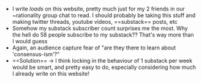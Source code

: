 - I write *loads* on this website, pretty much just for my 2 friends in our ~rationality group chat to read. I should probably be taking this stuff and making twitter threads, youtube videos, ==substack== posts, etc
- Somehow my substack subscriber count surprises me the most. Why the hell do 58 people subscribe to my substack?? That's way more than I would guess
- Again, an audience capture fear of "are they there to learn about 'consensus-ism'?"
- ==Solution== → I think locking in the behaviour of 1 substack per week would be smart, and pretty easy to do, especially considering how much I already write on this website! 